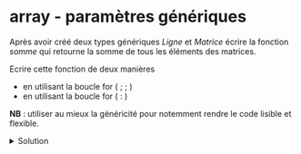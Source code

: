 # array - paramètres génériques

Après avoir créé deux types génériques *Ligne* et *Matrice* écrire la fonction *somme* qui retourne la somme de tous les éléments des matrices.

Ecrire cette fonction de deux manières

- en utilisant la boucle for ( ; ; )
- en utilisant la boucle for ( : )

**NB** : utiliser au mieux la généricité pour notemment rendre le code lisible et flexible.

<details>
<summary>Solution</summary>

~~~cpp
#include <iostream>
#include <array>

using namespace std;

//---------------------------------------------------------
template <typename T, size_t taille>
using Ligne = array<T, taille>;

template <typename T, size_t nb_ligne, size_t nb_colonne>
using Matrice = array<Ligne<T, nb_colonne>, nb_ligne>;

//---------------------------------------------------------
// avec la boucle for ( ; ; )
template<typename T, size_t nb_ligne, size_t nb_colonne>
T somme1(const Matrice<T, nb_ligne, nb_colonne>& matrice) {
   T resultat = T();
   for (size_t i_ligne = 0; i_ligne < nb_ligne; ++i_ligne)
      for (size_t i_colonne = 0; i_colonne < nb_colonne; ++i_colonne)
         resultat += matrice[i_ligne][i_colonne];
   return resultat;
}

//---------------------------------------------------------
// avec la boucle for ( : )
template<typename T, size_t nb_ligne, size_t nb_colonne>
T somme2(const Matrice<T, nb_ligne, nb_colonne>& matrice) {
   T resultat = T();
   for (const Ligne<T, nb_colonne>& ligne: matrice) {
      for (const T& elem: ligne) {
         resultat += elem;
      }
   }
   return resultat;
}

//---------------------------------------------------------
int main() {

   using Matrice_int_2x3      = Matrice<int,    2, 3>;
   using Matrice_double_3x2   = Matrice<double, 3, 2>;

   Matrice_int_2x3 m1      {{{ 0,  1,  2},
                             {10, 11, 12}}};

   Matrice_double_3x2 m2   {{{0.0, 1.1},
                             {1.0, 1.1},
                             {2.0, 2.1}}};

   cout << somme1(m1) << " " << somme2(m1) << endl;
   cout << somme1(m2) << " " << somme2(m2) << endl;
}

// 36 36
// 7.3 7.3
~~~

-----------------------------------------------------

</details>